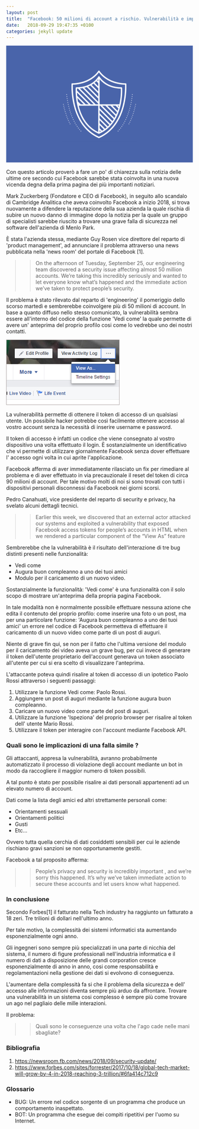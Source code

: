 ```yaml
---
layout: post
title:  "Facebook: 50 milioni di account a rischio. Vulnerabilità e implicazioni."
date:   2018-09-29 19:47:35 +0100
categories: jekyll update
---
```


![facebook logo](/assets/img/security.png)

Con questo articolo proverò a fare un po' di chiarezza sulla notizia delle ultime ore secondo cui Facebook sarebbe stata coinvolta in una nuova vicenda degna della prima pagina dei più importanti notiziari.

Mark Zuckerberg (Fondatore e CEO di Facebook), in seguito allo scandalo di Cambridge Analitica che aveva coinvolto Facebook a inizio 2018, si trova nuovamente a difendere la reputazione della sua azienda la quale rischia di subire un nuovo danno di immagine dopo la notizia per la quale un gruppo di specialisti sarebbe riuscito a trovare una grave falla di sicurezza nel software dell'azienda di Menlo Park.

È stata l'azienda stessa, mediante Guy Rosen vice direttore del reparto di 'product management', ad annunciare il problema attraverso una news pubblicata nella 'news room' del portale di Facebook [1].

>>On the afternoon of Tuesday, September 25, our engineering team discovered a security issue affecting almost 50 million accounts. We’re taking this incredibly seriously and wanted to let everyone know what’s happened and the 
immediate action we’ve taken to protect people’s security.

Il problema è stato rilevato dal reparto di 'engineering' il pomeriggio dello scorso martedì e sembrerebbe coinvolgere più di 50 milioni di account.
In base a quanto diffuso nello stesso comunicato, la vulnerabilità sembra essere all'interno del codice della funzione 'Vedi come' la quale permette di avere un' anteprima del proprio profilo cosi come lo vedrebbe uno dei nostri contatti.

![facebook logo](/assets/img/button.jpg)


La vulnerabilità permette di ottenere il token di accesso di un qualsiasi utente. Un possibile hacker potrebbe così facilmente ottenere accesso al vostro account senza la necessità di inserire username e password.

Il token di accesso è infatti un codice che viene consegnato al vostro dispositivo una volta effettuato il login. È sostanzialmente un identificativo che vi permette di utilizzare giornalmente Facebook senza dover effettuare l' accesso ogni volta in cui aprite l'applicazione.

Facebook afferma di aver immediatamente rilasciato un fix per rimediare al problema e di aver effettuato in via precauzionale il reset del token di circa 90 milioni di account. Per tale motivo molti di noi si sono trovati con tutti i dispositivi personali disconnessi da Facebook nei giorni scorsi.

Pedro Canahuati, vice presidente del reparto di security e privacy, ha svelato alcuni dettagli tecnici.

>>Earlier this week, we discovered that an external actor attacked our systems and exploited a vulnerability that exposed Facebook access tokens for people’s accounts in HTML when we rendered a particular component of the “View As” feature

Sembrerebbe che la vulnerabilità è il risultato dell'interazione di tre bug distinti presenti nelle funzionalità:

* Vedi come
* Augura buon compleanno a uno dei tuoi amici
* Modulo per il caricamento di un nuovo video.

Sostanzialmente la funzionalità: 'Vedi come' è una funzionalità con il solo scopo di mostrare un'anteprima della propria pagina Facebook.

In tale modalità non è normalmente possibile effettuare nessuna azione che edita il contenuto del proprio profilo: come inserire una foto o un post, ma per una particolare funzione: 'Augura buon compleanno a uno dei tuoi amici' un errore nel codice di Facebook permetteva di effettuare il caricamento di un nuovo video come parte di un post di auguri.

Niente di grave fin qui, se non per il fatto che l'ultima versione del modulo per il caricamento dei video aveva un grave bug, per cui invece di generare il token dell'utente proprietario dell'account generava un token associato all'utente per cui si era scelto di visualizzare l'anteprima.

L'attaccante poteva quindi risalire al token di accesso di un ipotetico Paolo Rossi attraverso i seguenti passaggi:

1) Utilizzare la funzione Vedi come: Paolo Rossi.
2) Aggiungere un post di auguri mediante la funzione augura buon compleanno.
3) Caricare un nuovo video come parte del post di auguri.
4) Utilizzare la funzione 'Ispeziona' del proprio browser per risalire al token dell' utente Mario Rossi.
5) Utilizzare il token per interagire con l'account mediante Facebook API.

### Quali sono le implicazioni di una falla simile ?

Gli attaccanti, appresa la vulnerabilità, avranno probabilmente automatizzato il processo di violazione degli account mediante un bot in modo da raccogliere il maggior numero di token possibili.

A tal punto è stato per possibile risalire ai dati personali appartenenti ad un elevato numero di account.

Dati come la lista degli amici ed altri strettamente personali come:
* Orientamenti sessuali
* Orientamenti politici
* Gusti
* Etc...

Ovvero tutta quella cerchia di dati cosiddetti sensibili per cui le aziende rischiano gravi sanzioni se non opportunamente gestiti.  

Facebook a tal proposito afferma:

>>People’s privacy and security is incredibly important , and we’re sorry this happened. It’s why we’ve taken immediate action to secure these accounts and let users know what happened. 

### In conclusione

Secondo Forbes[1] il fatturato nella Tech industry ha raggiunto un fatturato a 18 zeri. Tre trilioni di dollari nell'ultimo anno. 

Per tale motivo, la complessità dei sistemi informatici sta aumentando esponenzialmente ogni anno.

Gli ingegneri sono sempre più specializzati in una parte di nicchia del sistema, il numero di figure professionali nell'industria informatica e il numero di dati a disposizione delle grandi corporation cresce esponenzialmente di anno in anno, cosi come responsabilità e regolamentazioni nella gestione dei dati si evolvono di conseguenza.

L'aumentare della complessità fa si che il problema della sicurezza e dell' accesso alle informazioni diventa sempre più arduo da affrontare. Trovare una vulnerabilità in un sistema cosi complesso è sempre più come trovare un ago nel pagliaio delle mille interazioni.

Il problema:

>> Quali sono le conseguenze una volta che l'ago cade nelle mani sbagliate?


### Bibliografia

1. https://newsroom.fb.com/news/2018/09/security-update/
2. https://www.forbes.com/sites/forrester/2017/10/18/global-tech-market-will-grow-by-4-in-2018-reaching-3-trillion/#6fa414c712c9

### Glossario

* BUG: Un errore nel codice sorgente di un programma che produce un comportamento inaspettato.
* BOT: Un programma che esegue dei compiti ripetitivi per l'uomo su Internet.
